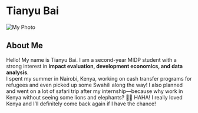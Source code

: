 # Tianyu Bai

![My Photo](path-to-your-image.jpg)  


## About Me  
Hello! My name is Tianyu Bai. I am a second-year MIDP student with a strong interest in **impact evaluation, development economics, and data analysis**.  
I spent my summer in Nairobi, Kenya, working on cash transfer programs for refugees and even picked up some Swahili along the way! I also planned and went on a lot of safari trip after my internship—because why work in Kenya without seeing some lions and elephants? 🦁🐘 HAHA! I really loved Kenya and I’ll definitely come back again if I have the chance!

